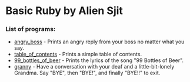 # Basic Ruby by Alien Sjit

### List of programs:

* [angry_boss](https://github.com/aliensjit/Ruby/blob/master/Basic/angry_boss.rb) - Prints an angry reply from your boss no matter what you say.
* [table_of_contents](https://github.com/aliensjit/Ruby/blob/master/Basic/table_of_contents.rb) - Prints a simple table of contents.
* [99_bottles_of_beer](https://github.com/aliensjit/Ruby/blob/master/Basic/99_bottles_of_beer.rb) - Prints the lyrics of the song "99 Bottles of Beer".
* [granny](https://github.com/aliensjit/Ruby/blob/master/Basic/granny.rb) - Have a conversation with your deaf and a little-bit-lonely Grandma. Say "BYE", then "BYE!", and finally "BYE!!" to exit. 
